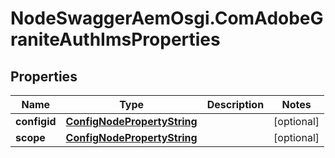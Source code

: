 # NodeSwaggerAemOsgi.ComAdobeGraniteAuthImsProperties

## Properties
Name | Type | Description | Notes
------------ | ------------- | ------------- | -------------
**configid** | [**ConfigNodePropertyString**](ConfigNodePropertyString.md) |  | [optional] 
**scope** | [**ConfigNodePropertyString**](ConfigNodePropertyString.md) |  | [optional] 


